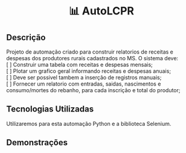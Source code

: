 <h1 align="center">📊 AutoLCPR</h1>

## Descrição
Projeto de automação criado para construir relatorios de receitas e despesas dos produtores rurais cadastrados no MS. O sistema deve:
</br> [ ] Construir uma tabela com receitas e despesas mensais;
</br> [ ] Plotar um grafico geral informando receitas e despesas anuais;
</br> [ ] Deve ser possivel tambem a inserção de registros manuais;
</br> [ ] Fornecer um relatorio com entradas, saidas, nascimentos e consumo/mortes do rebanho, para cada inscrição e total do produtor;

## Tecnologias Utilizadas
Utilizaremos para esta automação Python e a biblioteca Selenium.

## Demonstrações
